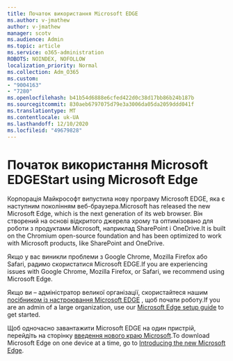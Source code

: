 ```yaml
---
title: Початок використання Microsoft EDGE
ms.author: v-jmathew
author: v-jmathew
manager: scotv
ms.audience: Admin
ms.topic: article
ms.service: o365-administration
ROBOTS: NOINDEX, NOFOLLOW
localization_priority: Normal
ms.collection: Adm_O365
ms.custom:
- "9004163"
- "7280"
ms.openlocfilehash: b41b54d6888e6cfed422d0c38d17bb86b24b187b
ms.sourcegitcommit: 830aeb6797075d79e3a3006da05da2059ddd041f
ms.translationtype: MT
ms.contentlocale: uk-UA
ms.lasthandoff: 12/10/2020
ms.locfileid: "49679828"
---
```

# <a name="start-using-microsoft-edge"></a><span data-ttu-id="ea2ec-102">Початок використання Microsoft EDGE</span><span class="sxs-lookup"><span data-stu-id="ea2ec-102">Start using Microsoft Edge</span></span>

<span data-ttu-id="ea2ec-103">Корпорація Майкрософт випустила нову програму Microsoft EDGE, яка є наступним поколінням веб-браузера.</span><span class="sxs-lookup"><span data-stu-id="ea2ec-103">Microsoft has released the new Microsoft Edge, which is the next generation of its web browser.</span></span> <span data-ttu-id="ea2ec-104">Він створений на основі відкритого джерела хрому та оптимізовано для роботи з продуктами Microsoft, наприклад SharePoint і OneDrive.</span><span class="sxs-lookup"><span data-stu-id="ea2ec-104">It is built on the Chromium open-source foundation and has been optimized to work with Microsoft products, like SharePoint and OneDrive.</span></span>

<span data-ttu-id="ea2ec-105">Якщо у вас виникли проблеми з Google Chrome, Mozilla Firefox або Safari, радимо скористатися Microsoft EDGE.</span><span class="sxs-lookup"><span data-stu-id="ea2ec-105">If you are experiencing issues with Google Chrome, Mozilla Firefox, or Safari, we recommend using Microsoft Edge.</span></span>

<span data-ttu-id="ea2ec-106">Якщо ви – адміністратор великої організації, скористайтеся нашим [посібником із настроювання Microsoft EDGE](https://go.microsoft.com/fwlink/?linkid=2142423) , щоб почати роботу.</span><span class="sxs-lookup"><span data-stu-id="ea2ec-106">If you are an admin of a large organization, use our [Microsoft Edge setup guide](https://go.microsoft.com/fwlink/?linkid=2142423) to get started.</span></span>

<span data-ttu-id="ea2ec-107">Щоб одночасно завантажити Microsoft EDGE на один пристрій, перейдіть на сторінку [введення нового краю Microsoft](https://go.microsoft.com/fwlink/?linkid=2141049).</span><span class="sxs-lookup"><span data-stu-id="ea2ec-107">To download Microsoft Edge on one device at a time, go to [Introducing the new Microsoft Edge](https://go.microsoft.com/fwlink/?linkid=2141049).</span></span>
